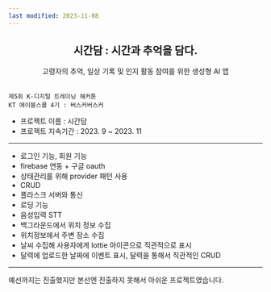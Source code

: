 ```yaml
---
last modified: 2023-11-08
---
```


<div align="center">
<h2> 시간담 : 시간과 추억을 담다.</h2>
고령자의 추억, 일상 기록 및 인지 활동 참여를 위한 생성형 AI 앱
</div><br>

`제5회 K-디지털 트레이닝 해커톤`  
`KT 에이블스쿨 4기 : 버스커버스커`<br>
- 프로젝트 이름 : 시간담
- 프로젝트 지속기간 : 2023. 9 ~ 2023. 11

---

- 로그인 기능, 회원 기능
- firebase 연동 + 구글 oauth
- 상태관리를 위해 provider  패턴 사용
- CRUD
- 플라스크 서버와 통신
- 로딩 기능
- 음성입력 STT
- 백그라운드에서 위치 정보 수집
- 위치정보에서 주변 장소 수집
- 날씨 수집해 사용자에게 lottie 아이콘으로 직관적으로 표시
- 달력에 업로드한 날짜에 이벤트 표시, 달력을 통해서 직관적인 CRUD

---

예선까지는 진출했지만 본선엔 진출하지 못해서 아쉬운 프로젝트였습니다.

